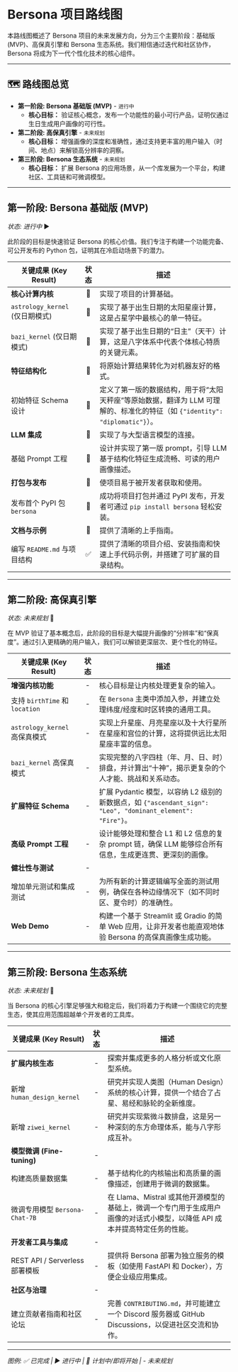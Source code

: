 # Bersona 项目路线图

本路线图概述了 Bersona 项目的未来发展方向，分为三个主要阶段：基础版 (MVP)、高保真引擎和 Bersona 生态系统。我们相信通过迭代和社区协作，Bersona 将成为下一代个性化技术的核心组件。

---

## 🗺️ 路线图总览

-   **第一阶段: Bersona 基础版 (MVP)** - `进行中`
    -   **核心目标：** 验证核心概念，发布一个功能性的最小可行产品，证明仅通过生日生成用户画像的可行性。
-   **第二阶段: 高保真引擎** - `未来规划`
    -   **核心目标：** 增强画像的深度和准确性，通过支持更丰富的用户输入（时间、地点）来解锁高分辨率的洞察。
-   **第三阶段: Bersona 生态系统** - `未来规划`
    -   **核心目标：** 扩展 Bersona 的应用场景，从一个库发展为一个平台，构建社区、工具链和可微调模型。

---

## **第一阶段: Bersona 基础版 (MVP)**

*状态: 进行中* ▶️

此阶段的目标是快速验证 Bersona 的核心价值。我们专注于构建一个功能完备、可公开发布的 Python 包，证明其在冷启动场景下的潜力。

| 关键成果 (Key Result)             | 状态 | 描述                                                                                                                            |
| --------------------------------- | :--: | ------------------------------------------------------------------------------------------------------------------------------- |
| **核心计算内核**                  |  🚧  | 实现了项目的计算基础。                                                                                                          |
| `astrology_kernel` (仅日期模式)   |  🚧  | 实现了基于出生日期的太阳星座计算，这是占星学中最核心的单一特征。                                                                  |
| `bazi_kernel` (仅日期模式)        |  🚧  | 实现了基于出生日期的“日主”（天干）计算，这是八字体系中代表个体核心特质的关键元素。                                                |
| **特征结构化**                    |  🚧  | 将原始计算结果转化为对机器友好的格式。                                                                                          |
| 初始特征 Schema 设计              |  🚧  | 定义了第一版的数据结构，用于将“太阳天秤座”等原始数据，翻译为 LLM 可理解的、标准化的特征（如 `{"identity": "diplomatic"}`）。 |
| **LLM 集成**                      |  🚧  | 实现了与大型语言模型的连接。                                                                                                    |
| 基础 Prompt 工程                  |  🚧  | 设计并实现了第一版 prompt，引导 LLM 基于结构化特征生成流畅、可读的用户画像描述。                                                  |
| **打包与发布**                    |  🚧  | 使项目易于被开发者获取和使用。                                                                                                  |
| 发布首个 PyPI 包 `bersona`        |  🚧  | 成功将项目打包并通过 PyPI 发布，开发者可通过 `pip install bersona` 轻松安装。                                                   |
| **文档与示例**                    |  🚧  | 提供了清晰的上手指南。                                                                                                          |
| 编写 `README.md` 与项目结构       |  ✅  | 提供了清晰的项目介绍、安装指南和快速上手代码示例，并搭建了可扩展的目录结构。                                                      |

---

## **第二阶段: 高保真引擎**

*状态: 未来规划* 🚀

在 MVP 验证了基本概念后，此阶段的目标是大幅提升画像的“分辨率”和“保真度”。通过引入更精确的用户输入，我们可以解锁更深层次、更个性化的特征。

| 关键成果 (Key Result)             | 状态 | 描述                                                                                                                            |
| --------------------------------- | :--: | ------------------------------------------------------------------------------------------------------------------------------- |
| **增强内核功能**                  |  -   | 核心目标是让内核处理更复杂的输入。                                                                                              |
| 支持 `birthTime` 和 `location`    |  -   | 在 `Bersona` 主类中添加入参，并建立处理纬度/经度和时区转换的通用工具。                                                           |
| `astrology_kernel` 高保真模式     |  -   | 实现上升星座、月亮星座以及十大行星所在星座和宫位的计算，这将提供远比太阳星座丰富的信息。                                            |
| `bazi_kernel` 高保真模式          |  -   | 实现完整的八字四柱（年、月、日、时）排盘，并计算出“十神”，揭示更复杂的个人才能、挑战和关系动态。                                  |
| **扩展特征 Schema**               |  -   | 扩展 Pydantic 模型，以容纳 L2 级别的新数据点，如 `{"ascendant_sign": "Leo", "dominant_element": "Fire"}`。                     |
| **高级 Prompt 工程**              |  -   | 设计能够处理和整合 L1 和 L2 信息的复杂 prompt 链，确保 LLM 能够综合所有信息，生成更连贯、更深刻的画像。                          |
| **健壮性与测试**                  |  -   |                                                                                                                                 |
| 增加单元测试和集成测试            |  -   | 为所有新的计算逻辑编写全面的测试用例，确保在各种边缘情况下（如不同时区、夏令时）的准确性。                                        |
| **Web Demo**                      |  -   | 构建一个基于 Streamlit 或 Gradio 的简单 Web 应用，让非开发者也能直观地体验 Bersona 的高保真画像生成功能。                         |

---

## **第三阶段: Bersona 生态系统**

*状态: 未来规划* 🚀

当 Bersona 的核心引擎足够强大和稳定后，我们将着力于构建一个围绕它的完整生态，使其应用范围超越单个开发者的工具库。

| 关键成果 (Key Result)             | 状态 | 描述                                                                                                                            |
| --------------------------------- | :--: | ------------------------------------------------------------------------------------------------------------------------------- |
| **扩展内核生态**                  |  -   | 探索并集成更多的人格分析或文化原型系统。                                                                                        |
| 新增 `human_design_kernel`        |  -   | 研究并实现人类图（Human Design）系统的核心计算，提供一个结合了占星、易经和脉轮的全新维度。                                        |
| 新增 `ziwei_kernel`               |  -   | 研究并实现紫微斗数排盘，这是另一种深刻的东方命理体系，能与八字形成互补。                                                          |
| **模型微调 (Fine-tuning)**        |  -   |                                                                                                                                 |
| 构建高质量数据集                  |  -   | 基于结构化的内核输出和高质量的画像描述，创建用于微调的数据集。                                                                    |
| 微调专用模型 `Bersona-Chat-7B`    |  -   | 在 Llama、Mistral 或其他开源模型的基础上，微调一个专门用于生成用户画像的对话式小模型，以降低 API 成本并提高特定任务的性能。       |
| **开发者工具与集成**              |  -   |                                                                                                                                 |
| REST API / Serverless 部署模板    |  -   | 提供将 Bersona 部署为独立服务的模板（如使用 FastAPI 和 Docker），方便企业级应用集成。                                             |
| **社区与治理**                    |  -   |                                                                                                                                 |
| 建立贡献者指南和社区论坛          |  -   | 完善 `CONTRIBUTING.md`，并可能建立一个 Discord 服务器或 GitHub Discussions，以促进社区交流和协作。                                |

---

*图例: ✅ 已完成 | ▶️ 进行中 | 🚧 计划中/即将开始 | - 未来规划*